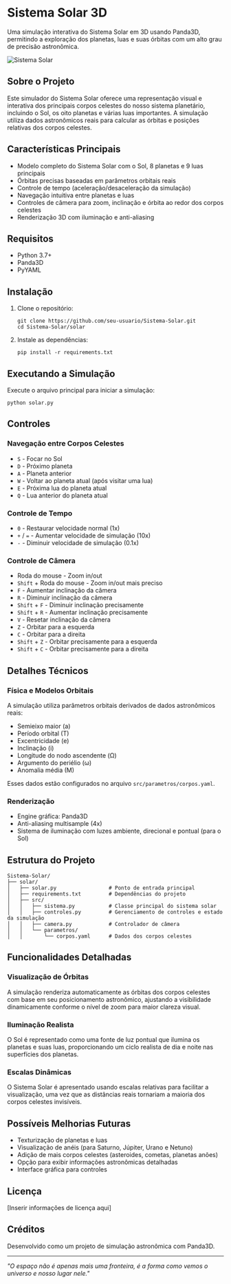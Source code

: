 # Sistema Solar 3D

Uma simulação interativa do Sistema Solar em 3D usando Panda3D, permitindo a exploração dos planetas, luas e suas órbitas com um alto grau de precisão astronômica.

![Sistema Solar](https://github.com/seu-usuario/Sistema-Solar/raw/main/screenshots/sistema_solar.png)

## Sobre o Projeto

Este simulador do Sistema Solar oferece uma representação visual e interativa dos principais corpos celestes do nosso sistema planetário, incluindo o Sol, os oito planetas e várias luas importantes. A simulação utiliza dados astronômicos reais para calcular as órbitas e posições relativas dos corpos celestes.

## Características Principais

- Modelo completo do Sistema Solar com o Sol, 8 planetas e 9 luas principais
- Órbitas precisas baseadas em parâmetros orbitais reais
- Controle de tempo (aceleração/desaceleração da simulação)
- Navegação intuitiva entre planetas e luas
- Controles de câmera para zoom, inclinação e órbita ao redor dos corpos celestes
- Renderização 3D com iluminação e anti-aliasing

## Requisitos

- Python 3.7+
- Panda3D
- PyYAML

## Instalação

1. Clone o repositório:
   ```
   git clone https://github.com/seu-usuario/Sistema-Solar.git
   cd Sistema-Solar/solar
   ```

2. Instale as dependências:
   ```
   pip install -r requirements.txt
   ```

## Executando a Simulação

Execute o arquivo principal para iniciar a simulação:

```
python solar.py
```

## Controles

### Navegação entre Corpos Celestes
- `S` - Focar no Sol
- `D` - Próximo planeta
- `A` - Planeta anterior
- `W` - Voltar ao planeta atual (após visitar uma lua)
- `E` - Próxima lua do planeta atual
- `Q` - Lua anterior do planeta atual

### Controle de Tempo
- `0` - Restaurar velocidade normal (1x)
- `+` / `=` - Aumentar velocidade de simulação (10x)
- `-` - Diminuir velocidade de simulação (0.1x)

### Controle de Câmera
- Roda do mouse - Zoom in/out
- `Shift` + Roda do mouse - Zoom in/out mais preciso
- `F` - Aumentar inclinação da câmera
- `R` - Diminuir inclinação da câmera
- `Shift` + `F` - Diminuir inclinação precisamente
- `Shift` + `R` - Aumentar inclinação precisamente
- `V` - Resetar inclinação da câmera
- `Z` - Orbitar para a esquerda
- `C` - Orbitar para a direita
- `Shift` + `Z` - Orbitar precisamente para a esquerda
- `Shift` + `C` - Orbitar precisamente para a direita

## Detalhes Técnicos

### Física e Modelos Orbitais
A simulação utiliza parâmetros orbitais derivados de dados astronômicos reais:
- Semieixo maior (a)
- Período orbital (T)
- Excentricidade (e)
- Inclinação (i)
- Longitude do nodo ascendente (Ω)
- Argumento do periélio (ω)
- Anomalia média (M)

Esses dados estão configurados no arquivo `src/parametros/corpos.yaml`.

### Renderização
- Engine gráfica: Panda3D
- Anti-aliasing multisample (4x)
- Sistema de iluminação com luzes ambiente, direcional e pontual (para o Sol)

## Estrutura do Projeto

```
Sistema-Solar/
├── solar/
│   ├── solar.py                 # Ponto de entrada principal
│   ├── requirements.txt         # Dependências do projeto
│   ├── src/
│   │   ├── sistema.py           # Classe principal do sistema solar
│   │   ├── controles.py         # Gerenciamento de controles e estado da simulação
│   │   ├── camera.py            # Controlador de câmera
│   │   └── parametros/
│   │       └── corpos.yaml      # Dados dos corpos celestes
```

## Funcionalidades Detalhadas

### Visualização de Órbitas
A simulação renderiza automaticamente as órbitas dos corpos celestes com base em seu posicionamento astronômico, ajustando a visibilidade dinamicamente conforme o nível de zoom para maior clareza visual.

### Iluminação Realista
O Sol é representado como uma fonte de luz pontual que ilumina os planetas e suas luas, proporcionando um ciclo realista de dia e noite nas superfícies dos planetas.

### Escalas Dinâmicas
O Sistema Solar é apresentado usando escalas relativas para facilitar a visualização, uma vez que as distâncias reais tornariam a maioria dos corpos celestes invisíveis.

## Possíveis Melhorias Futuras

- Texturização de planetas e luas
- Visualização de anéis (para Saturno, Júpiter, Urano e Netuno)
- Adição de mais corpos celestes (asteroides, cometas, planetas anões)
- Opção para exibir informações astronômicas detalhadas
- Interface gráfica para controles

## Licença

[Inserir informações de licença aqui]

## Créditos

Desenvolvido como um projeto de simulação astronômica com Panda3D.

---

*"O espaço não é apenas mais uma fronteira, é a forma como vemos o universo e nosso lugar nele."*
